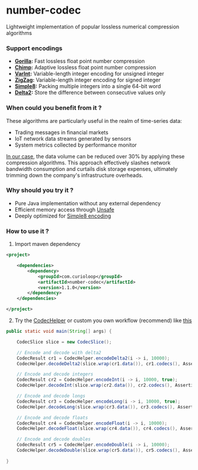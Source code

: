 # number-codec
Lightweight implementation of popular lossless numerical compression algorithms

### Support encodings
- **[Gorilla](src/main/java/com/curioloop/number/codec/gorilla/GorillaCodec.java):** Fast lossless float point number compression
- **[Chimp](src/main/java/com/curioloop/number/codec/chimp/ChimpN.java):** Adaptive lossless float point number compression
- **[VarInt](src/main/java/com/curioloop/number/codec/varint/VarInt.java):** Variable-length integer encoding for unsigned integer
- **[ZigZag](src/main/java/com/curioloop/number/codec/varint/ZigZag.java):** Variable-length integer encoding for signed integer
- **[Simple8](src/main/java/com/curioloop/number/codec/simple8/Simple8Codec.java):** Packing multiple integers into a single 64-bit word
- **[Delta2](src/main/java/com/curioloop/number/codec/delta2/Delta2Codec.java):** Store the difference between consecutive values only

### When could you benefit from it ? 
These algorithms are particularly useful in the realm of time-series data:
- Trading messages in financial markets
- IoT network data streams generated by sensors
- System metrics collected by performance monitor 

[In our case](src/test/java/com/curioloop/number/codec/test/TestCompressRate.java), the data volume can be reduced over 30% by applying these compression algorithms.
This approach effectively slashes network bandwidth consumption and curtails disk storage expenses, ultimately trimming down the company's infrastructure overheads.

### Why should you try it ?
- Pure Java implementation without any external dependency
- Efficient memory access through [Unsafe](src/test/java/com/curioloop/number/codec/test/CodecBufferPerf.java)
- Deeply optimized for [Simple8 encoding](src/main/java/com/curioloop/number/codec/simple8/FastLookup.java)

### How to use it ?
1. Import maven dependency
```xml
<project>

    <dependencies>
        <dependency>
            <groupId>com.curioloop</groupId>
            <artifactId>number-codec</artifactId>
            <version>1.1.0</version>
        </dependency>
    </dependencies>

</project>
```

2. Try the [CodecHelper](src/main/java/com/curioloop/number/codec/CodecHelper.java) or custom you own workflow (recommend) like [this](src/test/java/com/curioloop/number/codec/test/TestCompressRate.java)
```java
public static void main(String[] args) {

    CodecSlice slice = new CodecSlice();

    // Encode and decode with delta2
    CodecResult cr1 = CodecHelper.encodeDelta2(i -> i, 10000);
    CodecHelper.decodeDelta2(slice.wrap(cr1.data()), cr1.codecs(), Assertions::assertEquals);

    // Encode and decode integers
    CodecResult cr2 = CodecHelper.encodeInt(i -> i, 10000, true);
    CodecHelper.decodeInt(slice.wrap(cr2.data()), cr2.codecs(), Assertions::assertEquals);

    // Encode and decode longs
    CodecResult cr3 = CodecHelper.encodeLong(i -> i, 10000, true);
    CodecHelper.decodeLong(slice.wrap(cr3.data()), cr3.codecs(), Assertions::assertEquals);

    // Encode and decode floats
    CodecResult cr4 = CodecHelper.encodeFloat(i -> i, 10000);
    CodecHelper.decodeFloat(slice.wrap(cr4.data()), cr4.codecs(), Assertions::assertEquals);

    // Encode and decode doubles
    CodecResult cr5 = CodecHelper.encodeDouble(i -> i, 10000);
    CodecHelper.decodeDouble(slice.wrap(cr5.data()), cr5.codecs(), Assertions::assertEquals);
    
}
```

